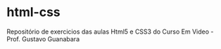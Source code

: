 # html-css
 Repositório de exercicios das aulas Html5 e CSS3 do Curso Em Video - Prof. Gustavo Guanabara
